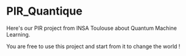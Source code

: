 # PIR_Quantique

Here's our PIR project from INSA Toulouse about Quantum Machine Learning.

You are free to use this project and start from it to change the world !
